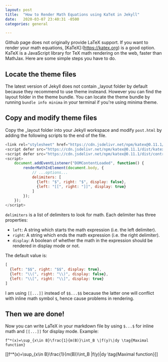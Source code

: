 ```yaml
---
layout: post
title:  "How to Render Math Equations using KaTeX in Jekyll"
date:   2020-03-07 23:40:31 -0500
categories: general 

---
```




Github page does not originally provide LaTeX support. If you want to render your math equations, [KaTeX]:(https://katex.org) is a good option. KaTeX is a JavaScript library for TeX math rendering on the web, faster than MathJax.  Here are some simple steps you have to do.

## Locate the theme files

The latest version of Jekyll does not contain _layout folder by default because they recommend to use theme insteand. However you can find the layout folder in the theme bundle. You can locate the theme bundle by running `bundle info minima` in your terminal if you're using minima theme.

## Copy and modify theme files

Copy the _layout folder into your Jekyll workspace and modify `post.html` by adding the following scripts to the end of the file.

```js
<link rel="stylesheet" href="https://cdn.jsdelivr.net/npm/katex@0.11.1/dist/katex.min.css" integrity="sha384-zB1R0rpPzHqg7Kpt0Aljp8JPLqbXI3bhnPWROx27a9N0Ll6ZP/+DiW/UqRcLbRjq" crossorigin="anonymous">
<script defer src="https://cdn.jsdelivr.net/npm/katex@0.11.1/dist/katex.min.js" integrity="sha384-y23I5Q6l+B6vatafAwxRu/0oK/79VlbSz7Q9aiSZUvyWYIYsd+qj+o24G5ZU2zJz" crossorigin="anonymous"></script>
<script defer src="https://cdn.jsdelivr.net/npm/katex@0.11.1/dist/contrib/auto-render.min.js" integrity="sha384-kWPLUVMOks5AQFrykwIup5lo0m3iMkkHrD0uJ4H5cjeGihAutqP0yW0J6dpFiVkI" crossorigin="anonymous"></script>
<script>
    document.addEventListener("DOMContentLoaded", function() {
        renderMathInElement(document.body, {
            // ...options...
            delimiters: [
              {left: "$", right: "$", display: false},
              {left: "[[", right: "]]", display: true}
            ]
        });
    });
</script>
```

`delimiters` is a list of delimiters to look for math. Each delimiter has three properties:

- `left`: A string which starts the math expression (i.e. the left delimiter).
- `right`: A string which ends the math expression (i.e. the right delimiter).
- `display`: A boolean of whether the math in the expression should be rendered in display mode or not.

The default value is:

```js
[
  {left: "$$", right: "$$", display: true},
  {left: "\\(", right: "\\)", display: false},
  {left: "\\[", right: "\\]", display: true}
]
```

I am using `[[...]]` instead of `$$...$$` because the latter one will conflict with inline math symbol `$`, hence cause problems in rendering. 

## Then we are done!

Now you can write LaTeX in your markdown file by using `$...$` for inline math and `[[...]]` for display mode. Example:

```
f^*(x)=\sup_{x\in B}\frac{1}{m(B)}\int_B \|f(y)\|dy \tag{Maximal function}
```

[[f^*(x)=\sup_{x\in B}\frac{1}{m(B)}\int_B \|f(y)\|dy \tag{Maximal function}]]

